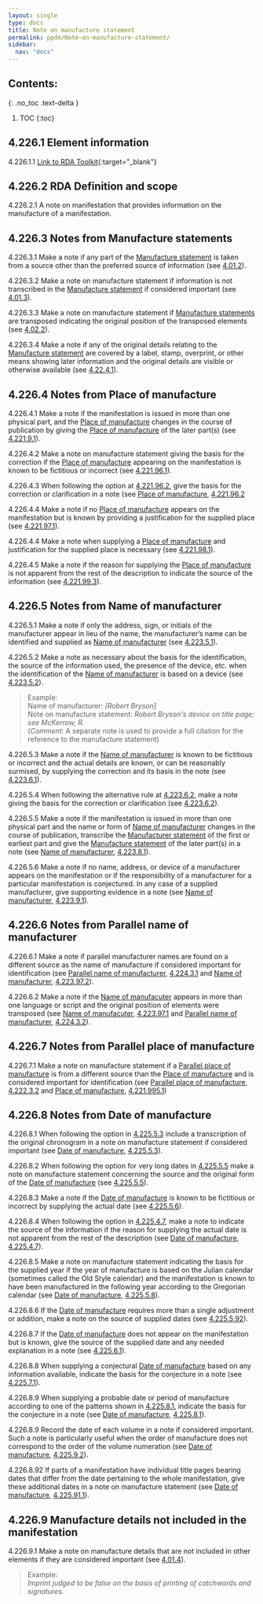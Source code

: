 ```yaml
---
layout: single
type: docs
title: Note on manufacture statement
permalink: ppdm/Note-on-manufacture-statement/
sidebar:
  nav: "docs"
---
```


## Contents:
{: .no_toc .text-delta }

1. TOC
{:toc}


## 4.226.1 Element information

<a name="4.226.1.1">4.226.1.1</a> [Link to RDA Toolkit](https://beta.rdatoolkit.org/Content/Index?externalId=en-US_ala-4beea0a4-d574-3241-b7d5-1297717eeea8){:target="_blank"}

## 4.226.2 RDA Definition and scope

<a name="4.226.2.1">4.226.2.1</a> A note on manifestation that provides information on the manufacture of a manifestation.

## 4.226.3 Notes from Manufacture statements

<a name="4.226.3.1">4.226.3.1</a>  Make a note if any part of the [Manufacture statement](/DCRMR/ppdm/Manufacture-statement/) is taken from a source other than the preferred source of information (see [4.01.2](/DCRMR/ppdm/#4.01.2)).

<a name="4.226.3.2">4.226.3.2</a> Make a note on manufacture statement if information is not transcribed in the [Manufacture statement](/DCRMR/ppdm/Manufacture-statement/) if considered important (see [4.01.3](/DCRMR/ppdm/#4.01.3)).

<a name="4.226.3.3">4.226.3.3</a>  Make a note on manufacture statement if [Manufacture statements](/DCRMR/ppdm/Manufacture-statement/) are transposed indicating the original position of the transposed elements (see [4.02.2](/DCRMR/ppdm/#4.02.2)).

<a name="4.226.3.4">4.226.3.4</a>  Make a note if any of the original details relating to the [Manufacture statement](/DCRMR/ppdm/Manufacture-statement/) are covered by a label, stamp, overprint, or other means showing later information and the original details are visible or otherwise available (see [4.22.4.1](/DCRMR/ppdm/Manufacture-statement/#4.22.4.1)). 

## 4.226.4 Notes from Place of manufacture

<a name="4.226.4.1">4.226.4.1</a> Make a note if the manifestation is issued in more than one physical part, and the [Place of manufacture](/DCRMR/ppdm/Place-of-manufacture/) changes in the course of publication by giving the [Place of manufacture](/DCRMR/ppdm/Place-of-manufacture/) of the later part(s) (see [4.221.9.1](/DCRMR/ppdm/Place-of-manufacture/#4.221.9.1)).

<a name="4.226.4.2">4.226.4.2</a> Make a note on manufacture statement giving the basis for the correction if the [Place of manufacture](/DCRMR/ppdm/Place-of-manufacture/) appearing on the manifestation is known to be fictitious or incorrect (see [4.221.96.1](/DCRMR/ppdm/Place-of-manufacture/#4.221.96.1)).

<a name="4.226.4.3">4.226.4.3</a> When following the option at [4.221.96.2](/DCRMR/ppdm/Place-of-manufacture/#4.221.96.2), give the basis for the correction or clarification in a note (see [Place of manufacture](/DCRMR/ppdm/Place-of-manufacture/), [4.221.96.2](/DCRMR/ppdm/Place-of-manufacture/#4.221.96.2)

<a name="4.226.4.4">4.226.4.4</a> Make a note if no [Place of manufacture](/DCRMR/ppdm/Place-of-manufacture/) appears on the manifestation but is known by providing a justification for the supplied place (see [4.221.97.1](/DCRMR/ppdm/Place-of-manufacture/#4.221.97.1)).

<a name="4.226.4.4">4.226.4.4</a> Make a note when supplying a [Place of manufacture](/DCRMR/ppdm/Place-of-manufacture/) and justification for the supplied place is necessary (see [4.221.98.1](/DCRMR/ppdm/Place-of-manufacture/#4.221.98.1)).

<a name="4.226.4.5">4.226.4.5</a> Make a note if the reason for supplying the [Place of manufacture](/DCRMR/ppdm/Place-of-manufacture/) is not apparent from the rest of the description to indicate the source of the information (see [4.221.99.3](/DCRMR/ppdm/Place-of-manufacture/#4.221.99.3)).

## 4.226.5 Notes from Name of manufacturer

<a name="4.226.5.1">4.226.5.1</a> Make a note if only the address, sign, or initials of the manufacturer appear in lieu of the name, the manufacturer’s name can be identified and supplied as [Name of manufacturer](/DCRMR/ppdm/Name-of-manufacturer/) (see [4.223.5.1](/DCRMR/ppdm/Name-of-manufacturer/#4.223.5.1)).

<a name="4.226.5.2">4.226.5.2</a> Make a note as necessary about the basis for the identification, the source of the information used, the presence of the device, etc. when the identification of the [Name of manufacturer](/DCRMR/ppdm/Name-of-manufacturer/) is based on a device (see [4.223.5.2](/DCRMR/ppdm/Name-of-manufacturer/#4.223.5.2)).

>Example:  
>Name of manufacturer: <CITE>[Robert Bryson]</CITE>  
>Note on manufacture statement: <CITE>Robert Bryson's device on title page; see McKerrow, R.</CITE>  
>(*Comment*: A separate note is used to provide a full citation for the reference to the manufacture statement)

<a name="4.226.5.3">4.226.5.3</a> Make a note if the [Name of manufacturer](/DCRMR/ppdm/Name-of-manufacturer/) is known to be fictitious or incorrect and the actual details are known, or can be reasonably surmised, by supplying the correction and its basis in the note (see [4.223.6.1](/DCRMR/ppdm/Name-of-manufacturer/#4.223.6.1)).

<a name="4.226.5.4">4.226.5.4</a> When following the alternative rule at [4.223.6.2](/DCRMR/ppdm/Note-on-manufacture-statement/#4.223.6.2), make a note giving the basis for the correction or clarification (see [4.223.6.2](/DCRMR/ppdm/Name-of-manufacturer/#4.223.6.2)).

<a name="4.226.5.5">4.226.5.5</a> Make a note if the manifestation is issued in more than one physical part and the name or form of [Name of manufacturer](/DCRMR/ppdm/Name-of-manufacturer/) changes in the course of publication, transcribe the [Manufacturer statement](/DCRMR/ppdm/Manufacture-statement/) of the first or earliest part and give the [Manufacture statement](/DCRMR/ppdm/Manufacture-statement/) of the later part(s) in a note (see [Name of manufacturer](/DCRMR/ppdm/Name-of-manufacturer/), [4.223.8.1](/DCRMR/ppdm/Name-of-manufacturer/#4.223.8.1)).

<a name="4.226.5.6">4.226.5.6</a> Make a note if no name, address, or device of a manufacturer appears on the manifestation or if the responsibility of a manufacturer for a particular manifestation is conjectured. In any case of a supplied manufacturer, give supporting evidence in a note (see [Name of manufacturer](/DCRMR/ppdm/Name-of-manufacturer/), [4.223.9.1](/DCRMR/ppdm/Name-of-manufacturer/#4.223.9.1)).

## 4.226.6 Notes from Parallel name of manufacturer

<a name="4.226.6.1">4.226.6.1</a> Make a note if parallel manufacturer names are found on a different source as the name of manufacture if considered important for identification (see [Parallel name of manufacturer](/DCRMR/ppdm/Parallel-name-of-manufacturer/), [4.224.3.1](/DCRMR/ppdm/Parallel-name-of-manufacturer/#4.224.3.1) and [Name of manufacturer](/DCRMR/ppdm/Name-of-manufacturer/), [4.223.97.2](/DCRMR/ppdm/Name-of-manufacturer/#4.223.97.2)).

<a name="4.226.6.2">4.226.6.2</a> Make a note if the [Name of manufacuter](/DCRMR/ppdm/Name-of-manufacturer/) appears in more than one language or script and the original position of elements were transposed (see [Name of manufacuter](/DCRMR/ppdm/Name-of-manufacturer/), [4.223.97.1](/DCRMR/ppdm/Name-of-manufacturer/#4.223.97.1) and [Parallel name of manufacturer](/DCRMR/ppdm/Parallel-name-of-manufacturer/), [4.224.3.2](/DCRMR/ppdm/Parallel-name-of-manufacturer/#4.224.3.2)).

## 4.226.7 Notes from Parallel place of manufacture

<a name="4.226.7.1">4.226.7.1</a> Make a note on manufacture statement if a [Parallel place of manufacture](/DCRMR/ppdm/Parallel-place-of-manufacture/) is from a different source than the [Place of manufacture](/DCRMR/ppdm/Place-of-manufacture/) and is considered important for identification (see [Parallel place of manufacture](/DCRMR/ppdm/Parallel-place-of-manufacture/), [4.222.3.2](/DCRMR/ppdm/Parallel-place-of-manufacture/#4.222.3.2) and [Place of manufacture](/DCRMR/ppdm/Place-of-manufacture/), [4.221.995.1](/DCRMR/ppdm/Place-of-manufacture/#4.221.995.1))

## 4.226.8 Notes from Date of manufacture

<a name="4.226.8.1">4.226.8.1</a> When following the option in [4.225.5.3](/DCRMR/ppdm/Date-of-manufacture/#4.225.5.3) include a transcription of the original chronogram in a note on manufacture statement if considered important (see [Date of manufacture](/DCRMR/ppdm/Date-of-manufacture/), [4.225.5.3](/DCRMR/ppdm/Date-of-manufacture/#4.225.5.3)).

<a name="4.226.8.2">4.226.8.2</a> When following the option for very long dates in [4.225.5.5](/DCRMR/ppdm/Date-of-manufacture/#4.225.5.5) make a note on manufacture statement concerning the source and the original form of the [Date of manufacture](/DCRMR/ppdm/Date-of-manufacture/) (see [4.225.5.5](/DCRMR/ppdm/Date-of-manufacture/#4.225.5.5)).

<a name="4.226.8.3">4.226.8.3</a> Make a note if the [Date of manufacture](/DCRMR/ppdm/Date-of-manufacture/) is known to be fictitious or incorrect by supplying the actual date (see [4.225.5.6](/DCRMR/ppdm/Date-of-manufacture/#4.225.5.6)).

<a name="4.226.8.4">4.226.8.4</a> When following the option in [4.225.4.7](/DCRMR/ppdm/Date-of-manufacture/#4.225.4.7), make a note to indicate the source of the information if the reason for supplying the actual date is not apparent from the rest of the description (see [Date of manufacture](/DCRMR/ppdm/Date-of-manufacture/), [4.225.4.7](/DCRMR/ppdm/Date-of-manufacture/#4.225.4.7)).

<a name="4.226.8.5">4.226.8.5</a> Make a note on manufacture statement indicating the basis for the supplied year if the year of manufacture is based on the Julian calendar (sometimes called the Old Style calendar) and the manifestation is known to have been manufactured in the following year according to the Gregorian calendar (see [Date of manufacture](/DCRMR/ppdm/Date-of-manufacture/), [4.225.5.8](/DCRMR/ppdm/Date-of-manufacture/#4.225.5.8)).

<a name="4.226.8.6">4.226.8.6</a> If the [Date of manufacture](/DCRMR/ppdm/Date-of-manufacture/) requires more than a single adjustment or addition, make a note on the source of supplied dates  (see [4.225.5.92](/DCRMR/ppdm/Date-of-manufacture/#4.225.5.92)).

<a name="4.226.8.7">4.226.8.7</a> If the [Date of manufacture](/DCRMR/ppdm/Date-of-manufacture/) does not appear on the manifestation but is known, give the source of the supplied date and any needed explanation in a note (see [4.225.6.1](/DCRMR/ppdm/Date-of-manufacture/#4.225.6.1)).

<a name="4.226.8.8">4.226.8.8</a> When supplying a conjectural [Date of manufacture](/DCRMR/ppdm/Date-of-manufacture/) based on any information available, indicate the basis for the conjecture in a note (see [4.225.7.1](/DCRMR/ppdm/Date-of-manufacture/#4.225.7.1)).

<a name="4.226.8.9">4.226.8.9</a> When supplying a probable date or period of manufacture according to one of the patterns shown in  [4.225.8.1](/DCRMR/ppdm/Date-of-manufacture/#4.225.8.1), indicate the basis for the conjecture in a note (see [Date of manufacture](/DCRMR/ppdm/Date-of-manufacture/), [4.225.8.1](/DCRMR/ppdm/Date-of-manufacture/#4.225.8.1)).

<a name="4.226.8.91">4.226.8.9</a> Record the date of each volume in a note if considered important. Such a note is particularly useful when the order of manufacture does not correspond to the order of the volume numeration (see [Date of manufacture](/DCRMR/ppdm/Date-of-manufacture/), [4.225.9.2](/DCRMR/ppdm/Date-of-manufacture/#4.225.9.2)).

<a name="4.226.8.92">4.226.8.92</a> If parts of a manifestation have individual title pages bearing dates that differ from the date pertaining to the whole manifestation, give these additional dates in a note on manufacture statement (see [Date of manufacture](/DCRMR/ppdm/Date-of-manufacture/), [4.225.91.1](/DCRMR/ppdm/Date-of-manufacture/#4.225.91.1)).

## 4.226.9 Manufacture details not included in the manifestation

<a name="4.226.9.1">4.226.9.1</a> Make a note on manufacture details that are not included in other elements if they are considered important (see [4.01.4](/DCRMR/ppdm/#4.01.4)).

>Example:  
><CITE>Imprint judged to be false on the basis of printing of catchwords and signatures.</CITE>